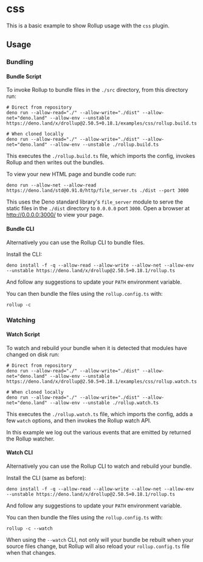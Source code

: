 # css

This is a basic example to show Rollup usage with the `css` plugin.

## Usage

### Bundling

#### Bundle Script

To invoke Rollup to bundle files in the `./src` directory, from this directory
run:

```console
# Direct from repository
deno run --allow-read="./" --allow-write="./dist" --allow-net="deno.land" --allow-env --unstable https://deno.land/x/drollup@2.50.5+0.18.1/examples/css/rollup.build.ts

# When cloned locally
deno run --allow-read="./" --allow-write="./dist" --allow-net="deno.land" --allow-env --unstable ./rollup.build.ts
```

This executes the `./rollup.build.ts` file, which imports the config, invokes
Rollup and then writes out the bundles.

To view your new HTML page and bundle code run:

```console
deno run --allow-net --allow-read https://deno.land/std@0.91.0/http/file_server.ts ./dist --port 3000
```

This uses the Deno standard library's `file_server` module to serve the static
files in the `./dist` directory to `0.0.0.0` port `3000`. Open a browser at
<http://0.0.0.0:3000/> to view your page.

#### Bundle CLI

Alternatively you can use the Rollup CLI to bundle files.

Install the CLI:

```console
deno install -f -q --allow-read --allow-write --allow-net --allow-env --unstable https://deno.land/x/drollup@2.50.5+0.18.1/rollup.ts
```

And follow any suggestions to update your `PATH` environment variable.

You can then bundle the files using the `rollup.config.ts` with:

```console
rollup -c
```

### Watching

#### Watch Script

To watch and rebuild your bundle when it is detected that modules have changed
on disk run:

```console
# Direct from repository
deno run --allow-read="./" --allow-write="./dist" --allow-net="deno.land" --allow-env --unstable https://deno.land/x/drollup@2.50.5+0.18.1/examples/css/rollup.watch.ts

# When cloned locally
deno run --allow-read="./" --allow-write="./dist" --allow-net="deno.land" --allow-env --unstable ./rollup.watch.ts
```

This executes the `./rollup.watch.ts` file, which imports the config, adds a few
`watch` options, and then invokes the Rollup watch API.

In this example we log out the various events that are emitted by returned the
Rollup watcher.

#### Watch CLI

Alternatively you can use the Rollup CLI to watch and rebuild your bundle.

Install the CLI (same as before):

```console
deno install -f -q --allow-read --allow-write --allow-net --allow-env --unstable https://deno.land/x/drollup@2.50.5+0.18.1/rollup.ts
```

And follow any suggestions to update your `PATH` environment variable.

You can then bundle the files using the `rollup.config.ts` with:

```console
rollup -c --watch
```

When using the `--watch` CLI, not only will your bundle be rebuilt when your
source files change, but Rollup will also reload your `rollup.config.ts` file
when that changes.
